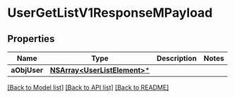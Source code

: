 # UserGetListV1ResponseMPayload

## Properties
Name | Type | Description | Notes
------------ | ------------- | ------------- | -------------
**aObjUser** | [**NSArray&lt;UserListElement&gt;***](UserListElement.md) |  | 

[[Back to Model list]](../README.md#documentation-for-models) [[Back to API list]](../README.md#documentation-for-api-endpoints) [[Back to README]](../README.md)


